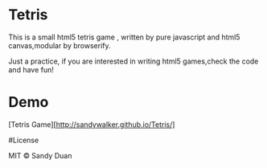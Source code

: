 # Tetris

This is a small html5 tetris game , written by pure javascript and html5 canvas,modular by browserify.

Just a practice, if  you are interested in writing html5 games,check the code and have fun!


# Demo

[Tetris Game][http://sandywalker.github.io/Tetris/]


#License

MIT © Sandy Duan